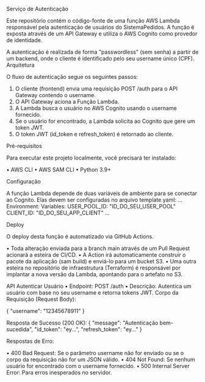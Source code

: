 Serviço de Autenticação

Este repositório contém o código-fonte de uma função AWS Lambda responsável pela autenticação de usuários do SistemaPedidos. A função é exposta através de um API Gateway e utiliza o AWS Cognito como provedor de identidade.

A autenticação é realizada de forma "passwordless" (sem senha) a partir de um backend, onde o cliente é identificado pelo seu username único (CPF).
Arquitetura

O fluxo de autenticação segue os seguintes passos:

1.	O cliente (frontend) envia uma requisição POST /auth para o API Gateway contendo o username.
2.	O API Gateway aciona a Função Lambda.
3.	A Lambda busca o usuário no AWS Cognito usando o username fornecido.
4.	Se o usuário for encontrado, a Lambda solicita ao Cognito que gere um token JWT.
5.	O token JWT (id_token e refresh_token) é retornado ao cliente.

Pré-requisitos

Para executar este projeto localmente, você precisará ter instalado:

•	AWS CLI
•	AWS SAM CLI
•	Python 3.9+

Configuração

A função Lambda depende de duas variáveis de ambiente para se conectar ao Cognito. Elas devem ser configuradas no arquivo template.yaml:
...
Environment:
  Variables:
    USER_POOL_ID: "ID_DO_SEU_USER_POOL" 
    CLIENT_ID: "ID_DO_SEU_APP_CLIENT"
...

Deploy

O deploy desta função é automatizado via GitHub Actions.

•	Toda alteração enviada para a branch main através de um Pull Request acionará a esteira de CI/CD.
•	A Action irá automaticamente construir o pacote da aplicação (sam build) e enviá-lo para um bucket S3.
•	Uma outra esteira no repositório de infraestrutura (Terraform) é responsável por implantar a nova versão da Lambda, apontando para o artefato no S3.

API
Autenticar Usuário
•	Endpoint: POST /auth
•	Descrição: Autentica um usuário com base no seu username e retorna tokens JWT.
Corpo da Requisição (Request Body):

{
  "username": "12345678911"
}

Resposta de Sucesso (200 OK):
{
  "message": "Autenticação bem-sucedida",
  "id_token": "ey...",
  "refresh_token": "ey..."
}

Respostas de Erro:

•	400 Bad Request: Se o parâmetro username não for enviado ou se o corpo da requisição não for um JSON válido.
•	404 Not Found: Se nenhum usuário for encontrado com o username fornecido.
•	500 Internal Server Error: Para erros inesperados no servidor.
